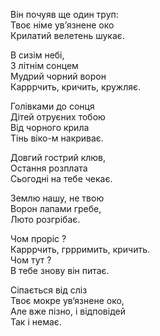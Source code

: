 Він почуяв ще один труп:<br>
Твоє німе ув’язнене око<br>
Крилатий велетень шукає.

В сизім небі,<br>
З літнім сонцем<br>
Мудрий чорний ворон<br>
Карррчить, кричить, кружляє.

Голівками до сонця<br>
Дітей отруєних тобою<br>
Від чорного крила<br>
Тінь віко-м накриває.

Довгий гострий клюв,<br>
Остання розплата<br>
Сьогодні на тебе чекає.

Землю нашу, не твою<br>
Ворон лапами гребе,<br>
Люто розгрібає.

Чом проріс ?<br>
Карррчить, гррримить, кричить.<br>
Чом тут ?<br>
В тебе знову він питає.

Сіпається від сліз<br>
Твоє мокре ув‘язнене око,<br>
Але вже пізно, і відповідей<br>
Так і немає.
